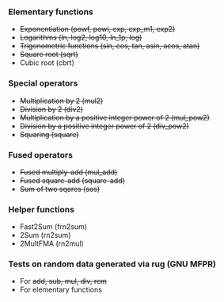 ### Elementary functions

* ~~Exponentiation (powf, powi, exp, exp_m1, exp2)~~
* ~~Logarithms (ln, log2, log10, ln_1p, log)~~
* ~~Trigonometric functions (sin, cos, tan, asin, acos, atan)~~
* ~~Square root (sqrt)~~
* Cubic root (cbrt)

### Special operators

* ~~Multiplication by 2 (mul2)~~
* ~~Division by 2 (div2)~~
* ~~Multiplication by a positive integer power of 2 (mul_pow2)~~
* ~~Division by a positive integer power of 2 (div_pow2)~~
* ~~Squaring (square)~~

### Fused operators

* ~~Fused multiply-add (mul_add)~~
* ~~Fused square-add (square-add)~~
* ~~Sum of two sqares (sos)~~

### Helper functions

* Fast2Sum (frn2sum)
* 2Sum (rn2sum)
* 2MultFMA (rn2mul)

### Tests on random data generated via rug (GNU MFPR)

* For ~~add, sub, mul, div, rem~~
* For elementary functions
